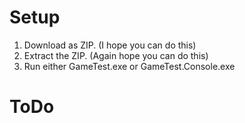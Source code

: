 # Setup
1. Download as ZIP. (I hope you can do this)
2. Extract the ZIP. (Again hope you can do this)
3. Run either GameTest.exe or GameTest.Console.exe

# ToDo

